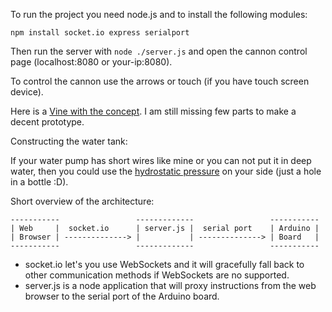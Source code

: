 To run the project you need node.js and to install the following modules:

`npm install socket.io express serialport`

Then run the server with `node ./server.js` and open the cannon control page (localhost:8080 or your-ip:8080).

To control the cannon use the arrows or touch (if you have touch screen device).

Here is a [Vine with the concept](https://vine.co/v/hhPXA0EWuMh). I am still missing few parts to make a decent prototype.

Constructing the water tank:

If your water pump has short wires like mine or you can not put it in deep water, then you could use the [hydrostatic pressure](http://www.youtube.com/watch?v=Ffe7JfYyBFE) on your side (just a hole in a bottle :D).

Short overview of the architecture:
```
-----------                 -------------                 -----------
| Web     |  socket.io      | server.js |  serial port    | Arduino |
| Browser | --------------> |           | --------------> | Board   |
-----------                 -------------                 -----------
```
- socket.io let's you use WebSockets and it will gracefully fall back to other communication methods if WebSockets are no supported.
- server.js is a node application that will proxy instructions from the web browser to the serial port of the Arduino board.
